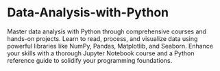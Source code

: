# Data-Analysis-with-Python
Master data analysis with Python through comprehensive courses and hands-on projects. Learn to read, process, and visualize data using powerful libraries like NumPy, Pandas, Matplotlib, and Seaborn. Enhance your skills with a thorough Jupyter Notebook course and a Python reference guide to solidify your programming foundations.
